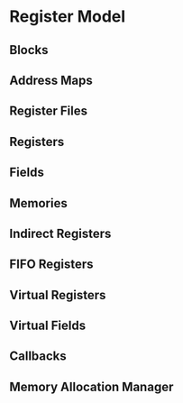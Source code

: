 # Register Model
## Blocks
## Address Maps
## Register Files
## Registers
## Fields
## Memories
## Indirect Registers
## FIFO Registers
## Virtual Registers
## Virtual Fields
## Callbacks
## Memory Allocation Manager
